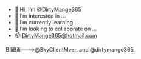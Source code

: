 - 👋 Hi, I’m @DirtyMange365
- 👀 I’m interested in ...
- 🌱 I’m currently learning ...
- 💞️ I’m looking to collaborate on ...
- 📫 DirtyMange365@hotmail.com

<!---
DirtyMange365/DirtyMange365 is a ✨ special ✨ repository because its `README.md` (this file) appears on your GitHub profile.
You can click the Preview link to take a look at your changes.
--->
BiliBili--->@SkyClientMver. and @dirtymange365.
